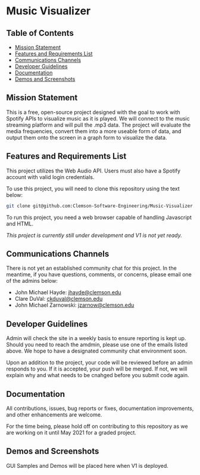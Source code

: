 # Music Visualizer

## Table of Contents
- [Mission Statement](#mission-statement)
- [Features and Requirements List](#features-and-requirements-list)
- [Communications Channels](#communications-channels)
- [Developer Guidelines](#developer-guidelines)
- [Documentation](#documentation)
- [Demos and Screenshots](#demos-and-screenshots)

## Mission Statement
This is a free, open-source project designed with the goal to work with Spotify APIs to visualize music as it is played. We will connect to the music streaming platform and will pull the .mp3 data. The project will evaluate the media frequencies, convert them into a more useable form of data, and output them onto the screen in a graph form to visualize the data. 

## Features and Requirements List
This project utilizes the Web Audio API. Users must also have a Spotify account with valid login credentials. 

To use this project, you will need to clone this repository using the text below: 

```sh
git clone git@github.com:Clemson-Software-Engineering/Music-Visualizer.git
```

To run this project, you need a web browser capable of handling Javascript and HTML.   

*This project is currently still under development and V1 is not yet ready.*

## Communications Channels
There is not yet an established community chat for this project. In the meantime, if you have questions, comments, or concerns, please email one of the admins below: 
- John Michael Hayde: jhayde@clemson.edu
- Clare DuVal: ckduval@clemson.edu
- John Michael Zarnowski: jzarnow@clemson.edu

## Developer Guidelines
Admin will check the site in a weekly basis to ensure reporting is kept up. Should you need to reach the amdmin, please use one of the emails listed above. We hope to have a designated community chat environment soon.  
  
Upon an addition to the project, your code will be reviewed before an admin responds to you. If it is accepted, your push will be merged. If not, we will explain why and what needs to be cnahged before you submit code again.

## Documentation
All contributions, issues, bug reports or fixes, documentation improvements, and other enhancements are welcome. 

For the time being, please hold off on contributing to this repository as we are working on it until May 2021 for a graded project. 

## Demos and Screenshots
GUI Samples and Demos will be placed here when V1 is deployed.
